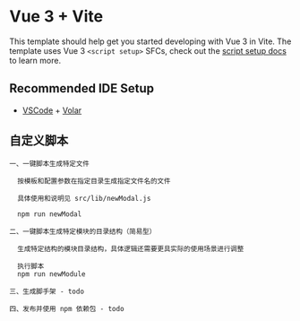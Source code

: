 # Vue 3 + Vite

This template should help get you started developing with Vue 3 in Vite. The template uses Vue 3 `<script setup>` SFCs, check out the [script setup docs](https://v3.vuejs.org/api/sfc-script-setup.html#sfc-script-setup) to learn more.

## Recommended IDE Setup

- [VSCode](https://code.visualstudio.com/) + [Volar](https://marketplace.visualstudio.com/items?itemName=johnsoncodehk.volar)

## 自定义脚本
```
一、一键脚本生成特定文件

  按模板和配置参数在指定目录生成指定文件名的文件 

  具体使用和说明见 src/lib/newModal.js

  npm run newModal
```
```
二、一键脚本生成特定模块的目录结构（简易型）

  生成特定结构的模块目录结构，具体逻辑还需要更具实际的使用场景进行调整 

  执行脚本
  npm run newModule
```
```
三、生成脚手架 - todo
```

```
四、发布并使用 npm 依赖包 - todo
```


